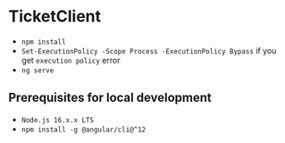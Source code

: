 # TicketClient

- `npm install`
- `Set-ExecutionPolicy -Scope Process -ExecutionPolicy Bypass` if you get `execution policy` error
- `ng serve`

## Prerequisites for local development

- `Node.js 16.x.x LTS`
- `npm install -g @angular/cli@^12`

